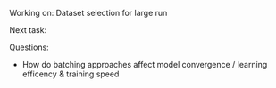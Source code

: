 Working on:
Dataset selection for large run

Next task:

Questions:
- How do batching approaches affect model convergence / learning efficency & training speed 

